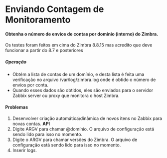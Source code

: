 # Enviando Contagem de Monitoramento

#### Obtenha o número de envios de contas por domínio (interno) do Zimbra.

Os testes foram feitos em cima do Zimbra 8.8.15 mas acredito que deve funcionar a partir do 8.7 e posteriores

##### Operação
* Obtém a lista de contas de um domínio, e desta lista é feita uma verificação no arquivo /var/log/zimbra.log onde é obtido o número de envios por conta.
* Quando esses dados são obtidos, eles são enviados para o servidor Zabbix server ou proxy que monitora o host Zimbra.

#### Problemas
1. Desenvolver criação automática\dinâmica de novos itens no Zabbix para novas contas. **API**
2. Digite ARGV para chamar @domínio. O arquivo de configuração está sendo lido para isso no momento.
3. Digite o ARGV para chamar versões do Zimbra. O arquivo de configuração está sendo lido para isso no momento.
4. Inserir logs.